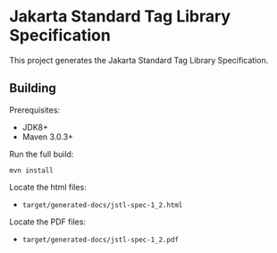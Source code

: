 Jakarta Standard Tag Library Specification
============================

This project generates the Jakarta Standard Tag Library Specification.

Building
--------

Prerequisites:

* JDK8+
* Maven 3.0.3+

Run the full build:

`mvn install`

Locate the html files:
- `target/generated-docs/jstl-spec-1_2.html`

Locate the PDF files:
- `target/generated-docs/jstl-spec-1_2.pdf`
